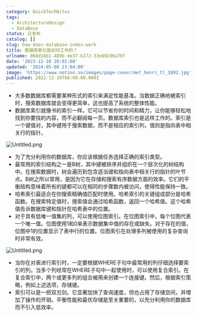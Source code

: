 ```yaml
---
category: QuickTechBites
tags:
  - ArchitectureDesign
  - DataBase
status: 已发布
catalog: []
slug: how-does-database-index-work
title: 数据库索引是如何工作的？
urlname: 068d18b1-489b-4e37-b172-33e892d6a70f
date: '2023-12-10 20:02:00'
updated: '2024-05-08 23:04:00'
image: 'https://www.notion.so/images/page-cover/met_henri_tl_1892.jpg'
published: 2022-12-10T08:00:00.000Z
---
```

- 大多数数据库都需要某种形式的索引来满足性能基准。当数据正确地被索引时，搜索数据库就会变得更简单，这也提高了系统的整体性能。
- 数据库索引就像书的索引一样。它可以节省你的时间和精力，让你能够轻松地找到你要找的内容，而不必翻阅每一页。数据库索引也是这样工作的。索引是一个键值对，其中键用于搜索数据，而不是相应的索引列，值则是指向表中相关行的指针。

![Untitled.png](https://prod-files-secure.s3.us-west-2.amazonaws.com/5d24fe63-e567-4804-86f9-9fdc62e13082/3e87f042-644d-48ab-9a58-227f3d930d71/Untitled.png?X-Amz-Algorithm=AWS4-HMAC-SHA256&X-Amz-Content-Sha256=UNSIGNED-PAYLOAD&X-Amz-Credential=ASIAZI2LB466VSNBTRXR%2F20250417%2Fus-west-2%2Fs3%2Faws4_request&X-Amz-Date=20250417T054015Z&X-Amz-Expires=3600&X-Amz-Security-Token=IQoJb3JpZ2luX2VjEM3%2F%2F%2F%2F%2F%2F%2F%2F%2F%2FwEaCXVzLXdlc3QtMiJGMEQCIBFnJ3kJTW2kdwJgb%2FopTdsw56hsaNleVIaDiVJRtb74AiBMp8g%2BHyjLETfC6Vv%2B0DIAZdtTu76rgZiYeas3rRsgEyr%2FAwhWEAAaDDYzNzQyMzE4MzgwNSIM0L%2FR56TgxAYa7lB7KtwD%2B%2FGbUpmESYSWSD1AG584B%2FxObrPh7rfTtGtouaEJL7FuPyKUdC2b%2Be3JK93vpo6zLLsV3H5HJinbD7Sw%2BnLmzvVEfWL5epuBigauM6Qr%2BX73yNMEDEGAOpPzRoWRbEKzIpZaPB9zKfemPiTjlbXnvyldf6OVqQZVaVL3%2Fveot95KQ1mwIce5S3YcKoPjldvU4L5RseQP4DBi2Tv3A%2F2haO0DC9ntp8y7Zn0t3EjPuA%2BqUWDF5XIdjSuwMh5h5cOb79gpNXqCTfzzsK2CoIalvtBPzIHzCugdxW9qzPhPLn2B%2FY8f%2BRfL1IECoqvFVq%2BwbCXbc%2F5sPCoRX%2BwWu2VHsr4a8XmHbnP1HDFhkZl6iNuiu82m5g%2FdLkTBeutF3zGWSGkpv5b5WX01XmBY71s0dxP3WTEsxAw%2B6oioinC4Yazs2AOL1udhHEeu6zp5wrhye3DlVVpJbc69%2B5V6zhM%2FDJ2jo9ocZrdhs%2Fj2KFg8VUpk9eYOroy32yk%2FjsaDxshMZPiw1eYPQ2ZzBOjzLDY27Nfv0rEzUpEgYe%2F4teWAf8XRhABJcvCy6%2FQgIp58q4x%2Bl1bf0zXCaSa5sHdsln%2BLuQYDERGeQwg74JYdJn83pNwxgFlKKPDOtOrS4j0wjZOCwAY6pgFHCLkVosk%2B4YNGeskgnYohnLc7Bd8iIAIFzTAREpIVCfmL8c8gGXsr7gx960pLNMM%2FJF7AP0oGPCTSDMQ7FXYbO8s%2BEEUxffY2YwblyccflCUFyH0cOT9Zt1AJtOkeRVpJdo0w5%2FK0V%2FWbJfTxQH6LZtZGW5cSa3JCab%2BOWOPlwd%2BSxAS4LOCbulxtE%2B4M2JrDD%2B0nboXv7odx6zEstGOw5P8Vuzz7&X-Amz-Signature=9f8396e69f2d789a9633bf2f3fe937751ade486e91a55783812d43ce9838e3ce&X-Amz-SignedHeaders=host&x-id=GetObject)

- 为了充分利用你的数据库，你应该根据任务选择正确的索引类型。
- 最常用的索引结构之一是B树，其中键被排序并组织在一个层次化的树结构中。在搜索数据时，树会遍历到包含适当键和指向表中相关行的指针的叶节点。B树之所以常用，是因为它在存储和搜索有序数据方面的效率。它们的平衡结构意味着所有的键都可以在相同的步骤数内被访问，使得性能保持一致。
- 哈希索引最适合在你搜索精确值匹配时使用。哈希索引的关键组成部分是哈希函数。在搜索特定值时，搜索值会通过哈希函数，返回一个哈希值。这个哈希值告诉数据库键和指针在哈希表中的位置。
- 对于具有低唯一值集的列，可以使用位图索引。在位图索引中，每个位图代表一个唯一值。位图使用1和0来表示数据集中值的存在或缺失。对于存在的值，位图中1的位置显示了表中行的位置。位图索引在处理多列被使用的复杂查询时非常有效。

![Untitled.png](https://prod-files-secure.s3.us-west-2.amazonaws.com/5d24fe63-e567-4804-86f9-9fdc62e13082/25e88b4a-737d-484e-85cc-b7fe2444aa3c/Untitled.png?X-Amz-Algorithm=AWS4-HMAC-SHA256&X-Amz-Content-Sha256=UNSIGNED-PAYLOAD&X-Amz-Credential=ASIAZI2LB466VSNBTRXR%2F20250417%2Fus-west-2%2Fs3%2Faws4_request&X-Amz-Date=20250417T054015Z&X-Amz-Expires=3600&X-Amz-Security-Token=IQoJb3JpZ2luX2VjEM3%2F%2F%2F%2F%2F%2F%2F%2F%2F%2FwEaCXVzLXdlc3QtMiJGMEQCIBFnJ3kJTW2kdwJgb%2FopTdsw56hsaNleVIaDiVJRtb74AiBMp8g%2BHyjLETfC6Vv%2B0DIAZdtTu76rgZiYeas3rRsgEyr%2FAwhWEAAaDDYzNzQyMzE4MzgwNSIM0L%2FR56TgxAYa7lB7KtwD%2B%2FGbUpmESYSWSD1AG584B%2FxObrPh7rfTtGtouaEJL7FuPyKUdC2b%2Be3JK93vpo6zLLsV3H5HJinbD7Sw%2BnLmzvVEfWL5epuBigauM6Qr%2BX73yNMEDEGAOpPzRoWRbEKzIpZaPB9zKfemPiTjlbXnvyldf6OVqQZVaVL3%2Fveot95KQ1mwIce5S3YcKoPjldvU4L5RseQP4DBi2Tv3A%2F2haO0DC9ntp8y7Zn0t3EjPuA%2BqUWDF5XIdjSuwMh5h5cOb79gpNXqCTfzzsK2CoIalvtBPzIHzCugdxW9qzPhPLn2B%2FY8f%2BRfL1IECoqvFVq%2BwbCXbc%2F5sPCoRX%2BwWu2VHsr4a8XmHbnP1HDFhkZl6iNuiu82m5g%2FdLkTBeutF3zGWSGkpv5b5WX01XmBY71s0dxP3WTEsxAw%2B6oioinC4Yazs2AOL1udhHEeu6zp5wrhye3DlVVpJbc69%2B5V6zhM%2FDJ2jo9ocZrdhs%2Fj2KFg8VUpk9eYOroy32yk%2FjsaDxshMZPiw1eYPQ2ZzBOjzLDY27Nfv0rEzUpEgYe%2F4teWAf8XRhABJcvCy6%2FQgIp58q4x%2Bl1bf0zXCaSa5sHdsln%2BLuQYDERGeQwg74JYdJn83pNwxgFlKKPDOtOrS4j0wjZOCwAY6pgFHCLkVosk%2B4YNGeskgnYohnLc7Bd8iIAIFzTAREpIVCfmL8c8gGXsr7gx960pLNMM%2FJF7AP0oGPCTSDMQ7FXYbO8s%2BEEUxffY2YwblyccflCUFyH0cOT9Zt1AJtOkeRVpJdo0w5%2FK0V%2FWbJfTxQH6LZtZGW5cSa3JCab%2BOWOPlwd%2BSxAS4LOCbulxtE%2B4M2JrDD%2B0nboXv7odx6zEstGOw5P8Vuzz7&X-Amz-Signature=19fde2941fef5488debe4ac964939be6eda1cf8abaf4d09f806f8db09ebd2cce&X-Amz-SignedHeaders=host&x-id=GetObject)

- 当你在对表进行索引时，一定要根据WHERE子句中最常用的列仔细选择要索引的列。当多个列经常在WHERE子句中一起使用时，可以使用复合索引。在复合索引中，两个或更多列的组合被用来创建一个连接键。然后，根据索引策略，例如上述选项，存储键。
- 索引可以是一把双刃剑。它显著加快了查询速度，但也占用了存储空间，并增加了操作的开销。平衡性能和最优存储是至关重要的，以充分利用你的数据库而不引入低效率。
